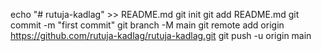 

echo "# rutuja-kadlag" >> README.md
git init
git add README.md
git commit -m "first commit"
git branch -M main
git remote add origin https://github.com/rutuja-kadlag/rutuja-kadlag.git
git push -u origin main
